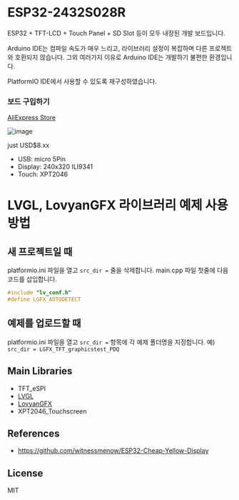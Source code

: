 # ESP32-2432S028R

ESP32 + TFT-LCD + Touch Panel + SD Slot 등이 모두 내장된 개발 보드입니다.

Arduino IDE는 컴파일 속도가 매우 느리고, 라이브러리 설정이 복잡하며 다른 프로젝트와 호환되지 않습니다.
그외 여러가지 이유로 Arduino IDE는 개발하기 불편한 환경입니다.

PlatformIO IDE에서 사용할 수 있도록 재구성하였습니다.

### 보드 구입하기

[AliExpress Store](https://s.click.aliexpress.com/e/_oEkDPab)

![image](https://github.com/user-attachments/assets/0a4fbbd2-c4fa-48ef-bc53-e8ed9a881e4e)

just USD$8.xx

- USB: micro 5Pin
- Display: 240x320 ILI9341
- Touch: XPT2046

# LVGL, LovyanGFX 라이브러리 예제 사용 방법
## 새 프로젝트일 때
platformio.ini 파일을 열고
```src_dir =``` 줄을 삭제합니다.
main.cpp 파일 첫줄에 다음 코드를 삽입합니다.
```cpp
#include "lv_conf.h"
#define LGFX_AUTODETECT
```

## 예제를 업로드할 때
platformio.ini 파일을 열고
```src_dir =``` 항목에 각 예제 폴더명을 지정합니다.
예) ```src_dir = LGFX_TFT_graphicstest_PDQ```

## Main Libraries
- TFT_eSPI
- [LVGL](https://github.com/lvgl/lvgl)
- [LovyanGFX](https://github.com/lovyan03/LovyanGFX)
- XPT2046_Touchscreen

## References
- https://github.com/witnessmenow/ESP32-Cheap-Yellow-Display

## License
MIT
